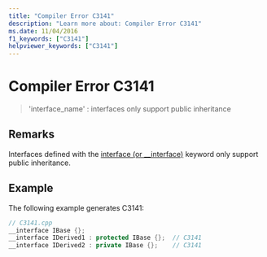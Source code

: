 ```yaml
---
title: "Compiler Error C3141"
description: "Learn more about: Compiler Error C3141"
ms.date: 11/04/2016
f1_keywords: ["C3141"]
helpviewer_keywords: ["C3141"]
---
```

# Compiler Error C3141

> 'interface_name' : interfaces only support public inheritance

## Remarks

Interfaces defined with the [interface (or __interface)](../../cpp/interface.md) keyword only support public inheritance.

## Example

The following example generates C3141:

```cpp
// C3141.cpp
__interface IBase {};
__interface IDerived1 : protected IBase {};  // C3141
__interface IDerived2 : private IBase {};    // C3141
```
